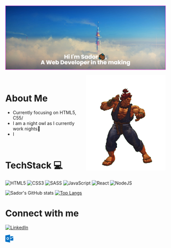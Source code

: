 ![Header](banner.png)

 <img align="right" alt="Akuma" width="250" height="300px" src="Akuma.gif" />

<br />

# About Me

- Currently focusing on HTML5, C55/
- I am a night owl as I currently work nights🦉
- I 

<br />

# **TechStack** 💻
![HTML5](https://img.shields.io/badge/html5-%23E34F26.svg?style=for-the-badge&logo=html5&logoColor=white)
![CSS3](https://img.shields.io/badge/css3-%231572B6.svg?style=for-the-badge&logo=css3&logoColor=white)
![SASS](https://img.shields.io/badge/SASS-hotpink.svg?style=for-the-badge&logo=SASS&logoColor=white)
![JavaScript](https://img.shields.io/badge/javascript-%23323330.svg?style=for-the-badge&logo=javascript&logoColor=%23F7DF1E)
![React](https://img.shields.io/badge/react-%2320232a.svg?style=for-the-badge&logo=react&logoColor=%2361DAFB)
![NodeJS](https://img.shields.io/badge/node.js-6DA55F?style=for-the-badge&logo=node.js&logoColor=white)


![Sador's GitHub stats](https://github-readme-stats.vercel.app/api?username=SadorDev&show_icons=true&theme=highcontrast)
[![Top Langs](https://github-readme-stats.vercel.app/api/top-langs/?username=SadorDev&layout=compact&theme=highcontrast)](https://github.com/anuraghazra/github-readme-stats)

# Connect with me       
[![LinkedIn](https://img.shields.io/badge/LinkedIn%20-%230A66C2.svg?&style=for-the-badge&logo=LinkedIn&logoColor=FFFFFF)](https://www.linkedin.com/in/sador-zerezghi/)

<a href="mailto:zerezghi@live.co.uk">
<img width="25px" src="images/outlook-icon.svg" >
<a/>
